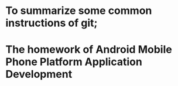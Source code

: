 # To summarize some common instructions of git;

# The homework of Android Mobile Phone Platform Application Development
